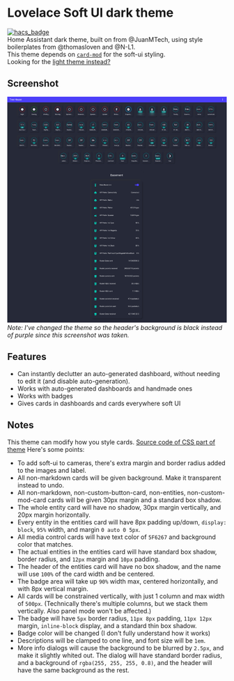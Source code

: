 # Lovelace Soft UI dark theme
[![hacs_badge](https://img.shields.io/badge/HACS-Custom-orange.svg?style=for-the-badge)](https://github.com/custom-components/hacs)  
Home Assistant dark theme, built on from @JuanMTech, using style boilerplates from @thomasloven and @N-L1.  
This theme depends on [`card-mod`](https://github.com/thomasloven/lovelace-card-mod) for the soft-ui styling.  
Looking for the [light theme instead?](https://github.com/KTibow/lovelace-light-soft-ui-theme/)  
## Screenshot
[![Screenshot of it](darktheme.png)](#)
*Note: I've changed the theme so the header's background is black instead of purple since this screenshot was taken.*
## Features
- Can instantly declutter an auto-generated dashboard, without needing to edit it (and disable auto-generation).
- Works with auto-generated dashboards and handmade ones
- Works with badges
- Gives cards in dashboards and cards everywhere soft UI
## Notes
This theme can modify how you style cards. [Source code of CSS part of theme](https://git.io/JJBZi) Here's some points:
- To add soft-ui to cameras, there's extra margin and border radius added to the images and label.
- All non-markdown cards will be given background. Make it transparent instead to undo.
- All non-markdown, non-custom-button-card, non-entities, non-custom-mod-card cards will be given 30px margin and a standard box shadow.
- The whole entity card will have no shadow, 30px margin vertically, and 20px margin horizontally.
- Every entity in the entities card will have 8px padding up/down, `display: block`, `95%` width, and margin `0 auto 0 5px`.
- All media control cards will have text color of `5F6267` and background color that matches.
- The actual entities in the entities card will have standard box shadow, border radius, and `12px` margin and `10px` padding.
- The header of the entities card will have no box shadow, and the name will use `100%` of the card width and be centered.
- The badge area will take up `90%` width max, centered horizontally, and with 8px vertical margin.
- All cards will be constrained vertically, with just 1 column and max width of `500px`. (Technically there's multiple columns, but we stack them vertically. Also panel mode won't be affected.)
- The badge will have `5px` border radius, `11px 8px` padding, `11px 12px` margin, `inline-block` display, and a standard thin box shadow.
- Badge color will be changed (I don't fully understand how it works)
- Descriptions will be clamped to one line, and font size will be `1em`.
- More info dialogs will cause the background to be blurred by `2.5px`, and make it slightly whited out. The dialog will have standard border radius, and a background of `rgba(255, 255, 255, 0.8)`, and the header will have the same background as the rest.
